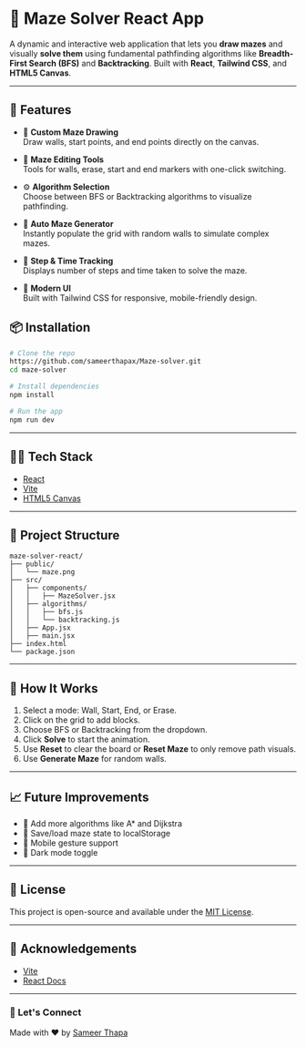 # 🧩 Maze Solver React App

A dynamic and interactive web application that lets you **draw mazes** and visually **solve them** using fundamental pathfinding algorithms like **Breadth-First Search (BFS)** and **Backtracking**. Built with **React**, **Tailwind CSS**, and **HTML5 Canvas**.

---

## 🚀 Features

- 🎨 **Custom Maze Drawing**  
  Draw walls, start points, and end points directly on the canvas.

- 🔄 **Maze Editing Tools**  
  Tools for walls, erase, start and end markers with one-click switching.

- ⚙️ **Algorithm Selection**  
  Choose between BFS or Backtracking algorithms to visualize pathfinding.

- 🎲 **Auto Maze Generator**  
  Instantly populate the grid with random walls to simulate complex mazes.

- 🧮 **Step & Time Tracking**  
  Displays number of steps and time taken to solve the maze.

- 🌈 **Modern UI**  
  Built with Tailwind CSS for responsive, mobile-friendly design.


## 📦 Installation

```bash
# Clone the repo
https://github.com/sameerthapax/Maze-solver.git
cd maze-solver

# Install dependencies
npm install

# Run the app
npm run dev
```

---

## 🧑‍💻 Tech Stack

- [React](https://react.dev/)
- [Vite](https://vitejs.dev/)
- [HTML5 Canvas](https://developer.mozilla.org/en-US/docs/Web/API/Canvas_API)

---

## 📁 Project Structure

```
maze-solver-react/
├── public/
│   └── maze.png
├── src/
│   ├── components/
│   │   ├── MazeSolver.jsx
│   ├── algorithms/
│   │   ├── bfs.js
│   │   └── backtracking.js
│   ├── App.jsx
│   ├── main.jsx
├── index.html
└── package.json
```

---

## 📌 How It Works

1. Select a mode: Wall, Start, End, or Erase.
2. Click on the grid to add blocks.
3. Choose BFS or Backtracking from the dropdown.
4. Click **Solve** to start the animation.
5. Use **Reset** to clear the board or **Reset Maze** to only remove path visuals.
6. Use **Generate Maze** for random walls.

---

## 📈 Future Improvements

- 🧠 Add more algorithms like A* and Dijkstra
- 💾 Save/load maze state to localStorage
- 📱 Mobile gesture support
- 🌙 Dark mode toggle

---

## 📝 License

This project is open-source and available under the [MIT License](LICENSE).

---

## 🙌 Acknowledgements

- [Vite](https://vitejs.dev/)
- [React Docs](https://react.dev/learn)

---

### 🔗 Let's Connect
Made with ❤️ by [Sameer Thapa](https://github.com/sameerthapax)
